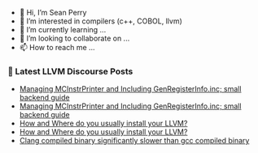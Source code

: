 - 👋 Hi, I’m Sean Perry
- 👀 I’m interested in compilers (c++, COBOL, llvm)
- 🌱 I’m currently learning ...
- 💞️ I’m looking to collaborate on ...
- 📫 How to reach me ...

<!---
s66perry/s66perry is a ✨ special ✨ repository because its `README.md` (this file) appears on your GitHub profile.
You can click the Preview link to take a look at your changes.
--->
### 📕 Latest LLVM Discourse Posts

<!-- DISCOURSE-LLVM:START -->
- [Managing MCInstrPrinter and Including GenRegisterInfo.inc; small backend guide](https://discourse.llvm.org/t/managing-mcinstrprinter-and-including-genregisterinfo-inc-small-backend-guide/65592#post_8)
- [Managing MCInstrPrinter and Including GenRegisterInfo.inc; small backend guide](https://discourse.llvm.org/t/managing-mcinstrprinter-and-including-genregisterinfo-inc-small-backend-guide/65592#post_7)
- [How and Where do you usually install your LLVM?](https://discourse.llvm.org/t/how-and-where-do-you-usually-install-your-llvm/65647#post_2)
- [How and Where do you usually install your LLVM?](https://discourse.llvm.org/t/how-and-where-do-you-usually-install-your-llvm/65647#post_1)
- [Clang compiled binary significantly slower than gcc compiled binary](https://discourse.llvm.org/t/clang-compiled-binary-significantly-slower-than-gcc-compiled-binary/65624#post_3)
<!-- DISCOURSE-LLVM:END -->
